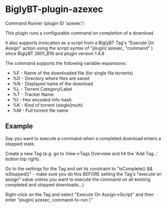 # BiglyBT-plugin-azexec
Command Runner (plugin ID 'azexec')

This plugin runs a configurable command on completion of a download. 

It also supports invocation as a script from a BiglyBT Tag's "Execute On Assign" action using the script syntax of "plugin( azexec, "command" ) since BiglyBT 2801_B16 and plugin version 1.4.8

The command supports the following variable expansions:

* %F - Name of the downloaded file (for single file torrents)
* %D - Directory where files are saved
* %N - Displayed name of the download
* %L - Torrent Category/Label
* %T - Tracker Name
* %I - Hex encoded info-hash
* %K - Kind of torrent (single|multi)
* %M - Full torrent file name

## Example
Say you want to execute a command when a completed download enters a stopped state. 

Create a new Tag (e.g. go to View->Tags Overview and hit the 'Add Tag...' button top right). 

Go to the settings for the Tag and set its constraint to "isComplete() && isStopped()" - make sure you do this BEFORE setting the Tag's "execute on assign" value unless you want to execute the command on all existing completed and stopped downloads...)

Right-click on the Tag and select "Execute On Assign->Script" and then enter "plugin( azexec, command-to-run  )"
